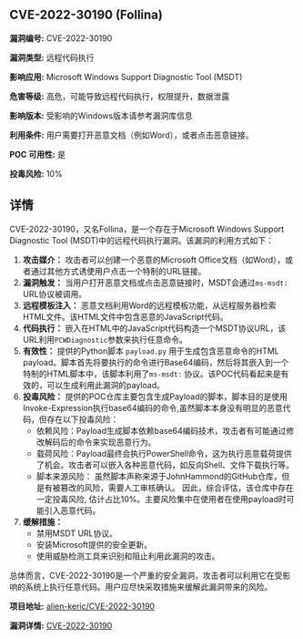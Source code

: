 ## CVE-2022-30190 (Follina)

**漏洞编号:** CVE-2022-30190

**漏洞类型:** 远程代码执行

**影响应用:** Microsoft Windows Support Diagnostic Tool (MSDT)

**危害等级:** 高危，可能导致远程代码执行，权限提升，数据泄露

**影响版本:** 受影响的Windows版本请参考漏洞库信息

**利用条件:** 用户需要打开恶意文档（例如Word），或者点击恶意链接。

**POC 可用性:** 是

**投毒风险:** 10%

## 详情

CVE-2022-30190，又名Follina，是一个存在于Microsoft Windows Support Diagnostic Tool (MSDT)中的远程代码执行漏洞。该漏洞的利用方式如下：

1.  **攻击媒介：** 攻击者可以创建一个恶意的Microsoft Office文档（如Word），或者通过其他方式诱使用户点击一个特制的URL链接。
2.  **漏洞触发：** 当用户打开恶意文档或点击恶意链接时，MSDT会通过`ms-msdt:` URL协议被调用。
3.  **远程模板注入：** 恶意文档利用Word的远程模板功能，从远程服务器检索HTML文件。该HTML文件中包含恶意的JavaScript代码。
4.  **代码执行：** 嵌入在HTML中的JavaScript代码构造一个MSDT协议URL，该URL利用`PCWDiagnostic`参数来执行任意命令。
5.  **有效性：** 提供的Python脚本 `payload.py` 用于生成包含恶意命令的HTML payload。脚本首先将要执行的命令进行Base64编码，然后将其嵌入到一个特制的HTML脚本中，该脚本利用了`ms-msdt:` 协议。该POC代码看起来是有效的，可以生成利用此漏洞的payload。
6.  **投毒风险：** 提供的POC仓库主要包含生成Payload的脚本，脚本目的是使用Invoke-Expression执行base64编码的命令,虽然脚本本身没有明显的恶意代码，但存在以下投毒风险：
    * 依赖风险：Payload生成脚本依赖base64编码技术，攻击者有可能通过修改解码后的命令来实现恶意行为。
    * 载荷风险：Payload最终会执行PowerShell命令，这为执行恶意载荷提供了机会。攻击者可以嵌入各种恶意代码，如反向Shell、文件下载执行等。
    * 脚本来源风险： 虽然脚本声称来源于JohnHammond的GitHub仓库，但是有被篡改的风险，需要人工审核确认。
    因此，综合评估，该仓库中存在一定投毒风险, 估计占比10%。主要风险集中在使用者在使用payload时可能引入恶意代码。
7.  **缓解措施：**
    *   禁用MSDT URL协议。
    *   安装Microsoft提供的安全更新。
    *   使用威胁检测工具来识别和阻止利用此漏洞的攻击。

总体而言，CVE-2022-30190是一个严重的安全漏洞，攻击者可以利用它在受影响的系统上执行任意代码。用户应尽快采取措施来缓解此漏洞带来的风险。

**项目地址:** [alien-keric/CVE-2022-30190](https://github.com/alien-keric/CVE-2022-30190)

**漏洞详情:** [CVE-2022-30190](https://nvd.nist.gov/vuln/detail/CVE-2022-30190)
